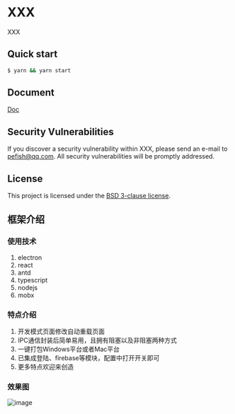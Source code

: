 # XXX

XXX

## Quick start

```sh
$ yarn && yarn start
```

## Document

[Doc](https://XXX)

## Security Vulnerabilities

If you discover a security vulnerability within XXX, please send an e-mail to [pefish@qq.com](mailto:pefish@qq.com). All security vulnerabilities will be promptly addressed.

## License

This project is licensed under the [BSD 3-clause license](LICENSE).


## 框架介绍

### 使用技术

1. electron
2. react
3. antd
4. typescript
5. nodejs
6. mobx

### 特点介绍

1. 开发模式页面修改自动重载页面
2. IPC通信封装后简单易用，且拥有阻塞以及非阻塞两种方式
3. 一键打包Windows平台或者Mac平台
4. 已集成登陆、firebase等模块，配置中打开开关即可
5. 更多特点欢迎来创造

### 效果图

![image](https://github.com/pefish/create-electron-app-template/raw/master/images/login.jpg)
